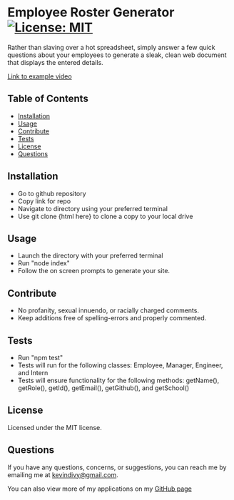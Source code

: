   # Employee Roster Generator [![License: MIT](https://img.shields.io/badge/License-MIT-yellow.svg)](https://opensource.org/licenses/MIT)
  Rather than slaving over a hot spreadsheet, simply answer a few quick questions about your employees to generate a sleak, clean web document that displays the entered details.
  
  [Link to example video](https://drive.google.com/file/d/1yVAwPhpKaT66_MPgBAVfFugGEuHdav75/view)

  ## Table of Contents

  * [Installation](#installation)
  * [Usage](#usage)
  * [Contribute](#contribute)
  * [Tests](#tests)
  * [License](#license)
  * [Questions](#questions)
    
  ## Installation
  
  * Go to github repository
  * Copy link for repo
  * Navigate to directory using your preferred terminal
  * Use git clone {html here} to clone a copy to your local drive

  ## Usage
  
  * Launch the directory with your preferred terminal
  * Run "node index"
  * Follow the on screen prompts to generate your site.

  ## Contribute
  
  * No profanity, sexual innuendo, or racially charged comments.
  * Keep additions free of spelling-errors and properly commented.

  ## Tests
  
  * Run "npm test"
  * Tests will run for the following classes: Employee, Manager, Engineer, and Intern
  * Tests will ensure functionality for the following methods: getName(), getRole(), getId(), getEmail(), getGithub(), and getSchool()

  ## License
  Licensed under the MIT license.

  ## Questions
  If you have any questions, concerns, or suggestions, you can reach me by emailing me at kevindivy@gmail.com. 
      
  You can also view more of my applications on my [GitHub page](https://github.com/kevin-ivy)

